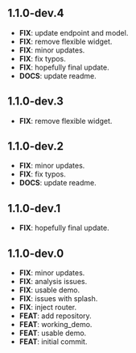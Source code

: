 ## 1.1.0-dev.4

 - **FIX**: update endpoint and model.
 - **FIX**: remove flexible widget.
 - **FIX**: minor updates.
 - **FIX**: fix typos.
 - **FIX**: hopefully final update.
 - **DOCS**: update readme.

## 1.1.0-dev.3

 - **FIX**: remove flexible widget.

## 1.1.0-dev.2

 - **FIX**: minor updates.
 - **FIX**: fix typos.
 - **DOCS**: update readme.

## 1.1.0-dev.1

 - **FIX**: hopefully final update.

## 1.1.0-dev.0

 - **FIX**: minor updates.
 - **FIX**: analysis issues.
 - **FIX**: usable demo.
 - **FIX**: issues with splash.
 - **FIX**: inject router.
 - **FEAT**: add repository.
 - **FEAT**: working_demo.
 - **FEAT**: usable demo.
 - **FEAT**: initial commit.

